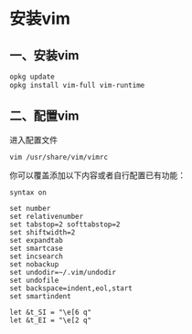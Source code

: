 # 安装vim

## 一、安装vim

```bash
opkg update
opkg install vim-full vim-runtime
```

## 二、配置vim

进入配置文件

```bash
vim /usr/share/vim/vimrc
```

你可以覆盖添加以下内容或者自行配置已有功能：

```
syntax on

set number
set relativenumber
set tabstop=2 softtabstop=2
set shiftwidth=2
set expandtab
set smartcase
set incsearch
set nobackup
set undodir=~/.vim/undodir
set undofile
set backspace=indent,eol,start
set smartindent

let &t_SI = "\e[6 q"
let &t_EI = "\e[2 q"
```
